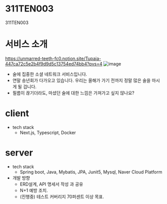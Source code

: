 # 311TEN003
311TEN003

# 서비스 소개
https://unmarred-teeth-fc0.notion.site/Tupaia-447ca72c5e2b4f9d9d5c13754ed74bb4?pvs=4
![image](https://github.com/potenday-project/311TEN003/assets/43495319/2052e76e-4013-4a9a-aa26-626caca16bc4)
- 술에 집중한 소셜 네트워크 서비스입니다.
- 연말 송년회가 다가오고 있습니다. 우리는 올해가 가기 전까지 정말 많은 술을 마시게 될 겁니다.
- 필름이 끊기더라도, 마셨던 술에 대한 느낌은 가져가고 싶지 않나요?

# client
- tech stack
  - Next.js, Typescript, Docker
# server
- tech stack
  - Spring boot, Java, Mybatis, JPA, Junit5, Mysql, Naver Cloud Platform
- 개발 방향
  - ERD설계, API 명세서 작성 과 공유
  - N+1 예방 조치.
  - (진행중) 테스트 커버리지 70퍼센트 이상 목표.
